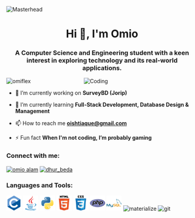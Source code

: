 ![Masterhead](https://img.freepik.com/free-vector/programmer-typographic-header-idea-coding-testing-writing-program-using-internet-different-software-website-development-optimization-isolated-vector-illustration_613284-970.jpg?w=1380&t=st=1728451815~exp=1728452415~hmac=39424ad7245251fc2f018a6045a1a511b01c607050270db98cb5c5e532045d22)



<h1 align="center">Hi 👋, I'm Omio</h1>
<h3 align="center">A Computer Science and Engineering student with a keen interest in exploring technology and its real-world applications.</h3>
<img align="right" alt="Coding" width="300" src="https://res.cloudinary.com/practicaldev/image/fetch/s--rwfbkVgA--/c_limit%2Cf_auto%2Cfl_progressive%2Cq_auto%2Cw_800/https://dev-to-uploads.s3.amazonaws.com/uploads/articles/x88nwrvshk9eqt61g9bd.png">

<p align="left"> <img src="https://komarev.com/ghpvc/?username=omiflex&label=Profile%20views&color=0e75b6&style=flat" alt="omiflex" /> </p>

- 🔭 I’m currently working on **SurveyBD (Jorip)**

- 🌱 I’m currently learning **Full-Stack Development, Database Design & Management**

- 📫 How to reach me **oishtiaque@gmail.com**

- ⚡ Fun fact **When I'm not coding, I’m probably gaming**

<h3 align="left">Connect with me:</h3>
<p align="left">
<a href="https://fb.com/Omio.alam" target="blank"><img align="center" src="https://raw.githubusercontent.com/rahuldkjain/github-profile-readme-generator/master/src/images/icons/Social/facebook.svg" alt="omio alam" height="30" width="40" /></a>
<a href="https://instagram.com/dhur_beda" target="blank"><img align="center" src="https://raw.githubusercontent.com/rahuldkjain/github-profile-readme-generator/master/src/images/icons/Social/instagram.svg" alt="dhur_beda" height="30" width="40" /></a>
</p>

<h3 align="left">Languages and Tools:</h3>
<p align="left"> 
<a> <img src="https://raw.githubusercontent.com/devicons/devicon/master/icons/c/c-original.svg" alt="c" width="40" height="40"/>  </a> 
<a> <img src="https://raw.githubusercontent.com/devicons/devicon/master/icons/java/java-original.svg" alt="java" width="40" height="40"/> </a> 
<a> <img src="https://raw.githubusercontent.com/devicons/devicon/master/icons/python/python-original.svg" alt="python" width="40" height="40"/> </a>
<a> <img src="https://raw.githubusercontent.com/devicons/devicon/master/icons/html5/html5-original-wordmark.svg" alt="html5" width="40" height="40"/> </a> 
<a> <img src="https://raw.githubusercontent.com/devicons/devicon/master/icons/css3/css3-original-wordmark.svg" alt="css3" width="40" height="40"/> </a> 
<a> <img src="https://raw.githubusercontent.com/devicons/devicon/master/icons/php/php-original.svg" alt="php" width="40" height="40"/> </a> 
<a> <img src="https://raw.githubusercontent.com/devicons/devicon/master/icons/mysql/mysql-original-wordmark.svg" alt="mysql" width="40" height="40"/> </a>  
<a> <img src="https://raw.githubusercontent.com/prplx/svg-logos/5585531d45d294869c4eaab4d7cf2e9c167710a9/svg/materialize.svg" alt="materialize" width="40" height="40"/> </a> 
<a> <img src="https://www.vectorlogo.zone/logos/git-scm/git-scm-icon.svg" alt="git" width="40" height="40"/> </a> 
</p>



